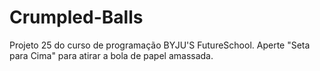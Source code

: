 # Crumpled-Balls
Projeto 25 do curso de programação BYJU'S FutureSchool.
Aperte "Seta para Cima" para atirar a bola de papel amassada.
